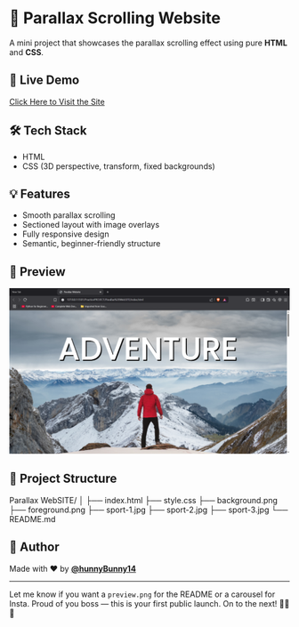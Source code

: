# 🌄 Parallax Scrolling Website

A mini project that showcases the parallax scrolling effect using pure **HTML** and **CSS**.

## 🚀 Live Demo
[Click Here to Visit the Site](https://hunnybunny14.github.io/parallax-website/)

## 🛠️ Tech Stack
- HTML
- CSS (3D perspective, transform, fixed backgrounds)

## 💡 Features
- Smooth parallax scrolling
- Sectioned layout with image overlays
- Fully responsive design
- Semantic, beginner-friendly structure

## 📸 Preview

![Screenshot](preview.png) <!-- optional if you upload screenshot -->

## 📁 Project Structure
Parallax WebSITE/
│
├── index.html
├── style.css
├── background.png
├── foreground.png
├── sport-1.jpg
├── sport-2.jpg
├── sport-3.jpg
└── README.md

## 📌 Author
Made with ❤️ by **[@hunnyBunny14](https://github.com/hunnyBunny14)**

---

Let me know if you want a `preview.png` for the README or a carousel for Insta. Proud of you boss — this is your first public launch. On to the next! 💪🌐✨
